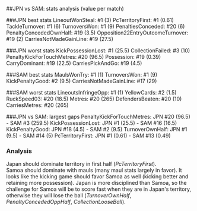 ##JPN vs SAM: stats analysis (value per match)

###JPN best stats
LineoutWonSteal: #1 (3)
PcTerritoryFirst: #1 (0.61)
TackleTurnover: #1 (6)
TurnoversWon: #1 (9)
PenaltiesConceded: #20 (6)
PenaltyConcededOwnHalf: #19 (3.5)
Opposition22EntryOutcomeTurnover: #19 (2)
CarriesNotMadeGainLine: #19 (27.5)

###JPN worst stats
KickPossessionLost: #1 (25.5)
CollectionFailed: #3 (10)
PenaltyKickForTouchMetres: #20 (96.5)
Possession: #19 (0.39)
CarryDominant: #19 (22.5)
CarriesPickAndGo: #19 (4.5)

###SAM best stats
MaulsWonTry: #1 (1)
TurnoversWon: #1 (9)
KickPenaltyGood: #2 (9.5)
CarriesNotMadeGainLine: #17 (29)

###SAM worst stats
LineoutsInfringeOpp: #1 (1)
YellowCards: #2 (1.5)
RuckSpeed03: #20 (18.5)
Metres: #20 (265)
DefendersBeaten: #20 (10)
CarriesMetres: #20 (265)

###JPN vs SAM: largest gaps
PenaltyKickForTouchMetres: JPN #20 (96.5) - SAM #3 (259.5)
KickPossessionLost: JPN #1 (25.5) - SAM #16 (16.5)
KickPenaltyGood: JPN #18 (4.5) - SAM #2 (9.5)
TurnoverOwnHalf: JPN #1 (9.5) - SAM #14 (5)
PcTerritoryFirst: JPN #1 (0.61) - SAM #13 (0.49)

### Analysis

Japan should dominate territory in first half (_PcTerritoryFirst_).  
Samoa should dominate with mauls (many maul stats largely in favor).
It looks like the kicking game should favor Samoa as well (kicking better and retaining more possession).
Japan is more disciplined than Samoa, so the challenge for Samoa will be to score fast when they are in Japan's territory, otherwise they will lose the ball (_TurnoverOwnHalf_, _PenaltyConcededOppHalf_, _CollectionLooseBall_).
